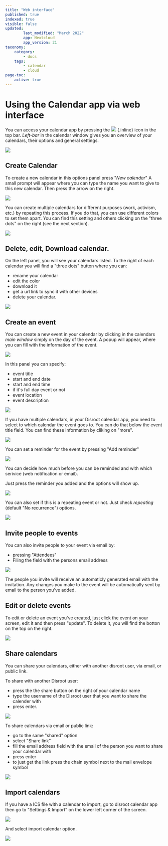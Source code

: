 ```yaml
---
title: "Web interface"
published: true
indexed: true
visible: false
updated:
        last_modified: "March 2022"
        app: Nextcloud
        app_version: 21
taxonomy:
    category:
        - docs
    tags:
        - calendar
        - cloud
page-toc:
    active: true
---
```


# Using the Calendar app via web interface

You can access your calendar app by pressing the ![](en/calendar_top_icon.png) {.inline} icon in the top bar.
*Left-bar* in the calendar window gives you an overview of your calendars, their options and general settings.

![](en/calendar_main.png)


## Create Calendar
To create a new calendar in this options panel press "*New calendar*"
A small prompt will appear where you can type the name you want to give to this new calendar.
Then press the arrow on the right.

![](en/calendar_add_new.png)

You can create multiple calendars for different purposes (work, activism, etc.) by repeating this process. If you do that, you can use different colors to set them apart. You can find this setting and others clicking on the "three dots" on the right (see the next section).

![](en/calendar_list.png)


## Delete, edit, Download calendar.
On the left panel, you will see your calendars listed. To the right of each calendar you will find a "three dots" button where you can:

- rename your calendar
- edit the color
- download it
- get a url link to sync it with other devices
- delete your calendar.

![](en/calendar_edit1.png)


## Create an event
You can create a new event in your calendar by clicking in the calendars *main window* simply on the day of the event. A popup will appear, where you can fill with the information of the event.

![](en/calendar_edit_menu.png)

In this panel you can specify:

  - event title
  - start and end date
  - start and end time
  - if it's full day event or not
  - event location
  - event description

![](en/calendar_edit_menu2.png)

If you have multiple calendars, in your Disroot calendar app, you need to select to which calendar the event goes to. You can do that below the event title field. You can find these information by cliking on "more".

![](en/calendar_edit_menu3.png)

You can set a reminder for the event by pressing "Add reminder"

![](en/calendar_edit_menu4.png)

You can decide how much before you can be reminded and with which serivice (web notification or email).

Just press the reminder you added and the options will show up.

![](en/calendar_edit_menu5.png)

You can also set if this is a repeating event or not. Just check *repeating* (default "No recurrence") options.

![](en/calendar_edit_menu6.png)


## Invite people to events

You can also invite people to your event via email by:

* pressing "Attendees"
* Filing the field with the persons email address

![](en/calendar_edit_menu7.png)

The people you invite will receive an automaticly generated email with the invitation. Any changes you make to the event will be automatically sent by email to the person you've added.

## Edit or delete events
To edit or delete an event you've created, just click the event on your screen, edit it and then press "update".
To delete it, you will find the botton on the top on the right.

![](en/calendar_edit_menu8.png)


## Share calendars
You can share your calendars, either with another disroot user, via email, or public link.

To share with another Disroot user:

* press the the share button on the right of your calendar name
* type the username of the Disroot user that you want to share the calender with
* press enter.

![](en/calendar_share_menu1.png)

To share calendars via email or public link:

* go to the same "shared" option
* select "Share link"
* fill the email address field with the email of the person you want to share your calendar with
* press enter
* to just get the link press the chain symbol next to the mail envelope symbol

![](en/calendar_share_menu2.png)


## Import calendars
If you have a ICS file with a calendar to import, go to disroot calendar app then go to "Settings & Import" on the lower left corner of the screen.

![](en/calendar_import_menu1.png)

And select import calendar option.

![](en/calendar_import_menu2.png)

